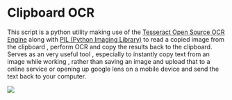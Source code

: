 # Clipboard OCR
This script is a python utility making use of the [Tesseract Open Source OCR Engine](https://github.com/tesseract-ocr/tesseract) along with [PIL (Python Imaging Library)](https://github.com/python-pillow/Pillow)  to read a copied image from the clipboard , perform OCR and copy the results back to the clipboard. Serves as an very useful tool , especially to instantly copy text from an image while working , rather than saving an image and upload that to a online service or opening up google lens on a mobile device and send the text back to your computer.

![](https://github.com/rishabhvs/Tiny-Python-Projects/blob/main/ClipBoard%20OCR/demo.gif)
